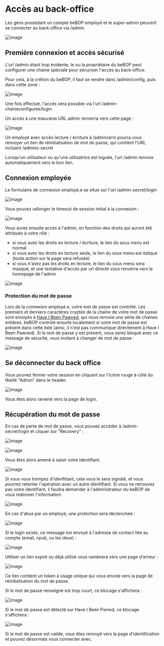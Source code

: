 # Accès au back-office

Les gens possédant un compte beBOP employé et le super-admin peuvent se connecter au back-office via /admin

![image](https://github.com/B2Bitcoin/beBOP/assets/50206014/73caa204-cc6e-4341-822b-0c0de228f1aa)

## Première connexion et accès sécurisé

L'url /admin étant trop évidente, le ou la propriétaire du beBOP peut configurer une chaine spéciale pour sécuriser l'accès au back-office.

Pour cela, à la crétion du beBOP, il faut se rendre dans /admin/config, puis dans cette zone :

![image](https://github.com/B2Bitcoin/beBOP/assets/50206014/851475e9-965e-4078-8cec-51b0d875b46f)

Une fois effectué, l'accès sera possible via l'url /admin-chaineconfiguree/login

Un accès à une mauvaise URL admin renverra vers cette page :

![image](https://github.com/B2Bitcoin/beBOP/assets/50206014/8634fef8-2296-4f6e-8f89-05246e991b74)

Un employé avec accès lecture / écriture à /admin/arm pourra vous renvoyer un lien de réinitialisation de mot de passe, qui contient l'URL incluant /admins-secret

Lorsqu'un utilisateur ou qu'une utilisatrice est loguée, l'url /admin renvoie automatiquement vers le bon lien.

## Connexion employée

Le formulaire de connexion employé.e se situe sur l'url /admin-secret/login

![image](https://github.com/B2Bitcoin/beBOP/assets/50206014/10f207e0-01da-4c32-811b-dc0486982258)

Vous pouvez rallonger le timeout de session initial à la connexion :

![image](https://github.com/B2Bitcoin/beBOP/assets/50206014/91bab46e-4b89-4092-970f-787256dcbe22)

Vous aurez ensuite accès à l'admin, en fonction des droits qui auront été attribués à votre rôle :
- si vous avez les droits en lecture / écriture, le lien du sous menu est normal
- si vous avez les droits en lecture seule, le lien du sous menu est italique (toute action sur la page sera refusée)
- si vous n'avez pas les droits en lecture, le lien du sous menu sera masqué, et une tentative d'accès par url directe vous renverra vers la homepage de l'admin

![image](https://github.com/B2Bitcoin/beBOP/assets/50206014/fd24b734-1fcf-4836-8d39-9e2239ef0ca0)

### Protection du mot de passe

Lors de la connexion employé.e, votre mot de passe est contrôlé.
Les premiers et derniers caractères cryptés de la chaîne de votre mot de passe sont envoyés à [Have I Been Pawned](https://haveibeenpwned.com/), qui nous renvoie une série de chaines entières.
beBOP contrôle ensuite localement si votre mot de passe est présent dans cette liste (ainsi, il n'est pas communiqué directement à Have I Been Pawned).
Si le mot de passe y est présent, vous serez bloqué avec ce message de sécurité, vous invitant à changer de mot de passe :

![image](https://github.com/B2Bitcoin/beBOP/assets/50206014/f1107869-e56f-448a-b48b-8768e3b24e8a)

## Se déconnecter du back office

Vous pouvez fermer votre session en cliquant sur l'icône rouge à côté du libellé "Admin" dans le header.

![image](https://github.com/B2Bitcoin/beBOP/assets/50206014/94fa0243-cb74-4d71-9670-f5d89408e88b)

Vous êtes alors ramené vers la page de login.

## Récupération du mot de passe

En cas de perte de mot de passe, vous pouvez accéder à /admin-secret/login et cliquer sur "Recovery" :

![image](https://github.com/B2Bitcoin/beBOP/assets/50206014/fcf4e78b-25cb-4166-8b86-db46b75fc045)

![image](https://github.com/B2Bitcoin/beBOP/assets/50206014/43fe70ad-db23-4b54-a22a-4789c99d7ccb)

Vous êtes alors amené à saisir votre identifiant.

![image](https://github.com/B2Bitcoin/beBOP/assets/50206014/7b7edd40-5200-4f88-946d-fc3798e16a9d)

Si vous vous trompez d'idenfitiant, cela vous le sera signalé, et vous pourrez retenter l'opération avec un autre identifiant. Si vous ne retrouvez pas votre identifiant, il faudra demander à l'administrateur du beBOP de vous redonner l'information.

![image](https://github.com/B2Bitcoin/beBOP/assets/50206014/cc91761f-7d98-4c16-a528-9b1939d12c85)

En cas d'abus par un employé, une protection sera déclenchée :

![image](https://github.com/B2Bitcoin/beBOP/assets/50206014/2fe6096e-664d-473f-8eff-d57755da3191)

Si le login existe, ce message est envoyé à l'adresse de contact liée au compte (email, npub, ou les deux) :

![image](https://github.com/B2Bitcoin/beBOP/assets/50206014/58ac0240-f729-4075-9e9a-3b60a68476e7)

Utiliser un lien expiré ou déjà utilisé vous ramènera vers une page d'erreur :

![image](https://github.com/B2Bitcoin/beBOP/assets/50206014/d5477b08-1909-47d2-8c95-7adc1d517ea3)

Ce lien contient un token à usage unique qui vous envoie vers la page de réinitialisation du mot de passe.

Si le mot de passe renseigné est trop court, ce blocage s'affichera :

![image](https://github.com/B2Bitcoin/beBOP/assets/50206014/d04feace-1751-4587-83c0-7cdced828cd4)

Si le mot de passe est détecté sur Have I Been Pwned, ce blocage s'affichera :

![image](https://github.com/B2Bitcoin/beBOP/assets/50206014/cc5b31e5-097e-4aa0-b529-a13643fcb39d)

Si le mot de passe est valide, vous êtes renvoyé vers la page d'identification et pouvez désormais vous connecter avec.
